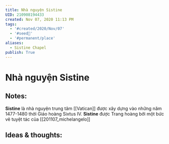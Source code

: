 ```yaml
---
title: Nhà nguyện Sistine
UID: 210908194433
created: Nov 07, 2020 11:13 PM
tags:
  - '#created/2020/Nov/07'
  - '#seed🥜'
  - '#permanent/place'
aliases:
  - Sistine Chapel
publish: True
---
```

# Nhà nguyện Sistine

## Notes:
**Sistine** là nhà nguyện trung tâm [[Vatican]] được xây dựng vào những năm 1477-1480 thời Giáo hoàng Sixtus IV. **Sistine**  được Trang hoàng bởi một bức vẽ tuyệt tác của [[201107_michelangelo]]

## Ideas & thoughts:
